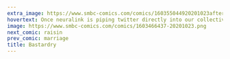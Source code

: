 ```yaml
---
extra_image: https://www.smbc-comics.com/comics/160355044920201023after.png
hovertext: Once neuralink is piping twitter directly into our collective amygdala, we will enter the perfect anxiety-based Utopia.
image: https://www.smbc-comics.com/comics/1603466437-20201023.png
next_comic: raisin
prev_comic: marriage
title: Bastardry
---
```


